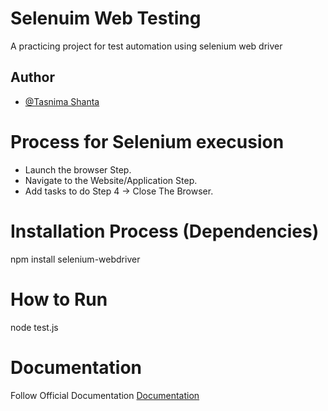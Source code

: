 
# Selenuim Web Testing
A practicing project for test automation using selenium web driver


## Author
- [@Tasnima Shanta](https://github.com/shantacse)


# Process for Selenium execusion
- Launch the browser Step.
- Navigate to the Website/Application Step.
- Add tasks to do Step 4 -> Close The Browser.

# Installation Process (Dependencies)
npm install selenium-webdriver

# How to Run
node test.js

# Documentation
Follow Official Documentation
[Documentation](https://www.selenium.dev/documentation/webdriver/)

